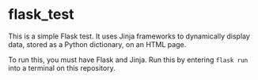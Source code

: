 # flask_test

This is a simple Flask test. It uses Jinja frameworks to dynamically display data, stored as a Python dictionary, on an HTML page.

To run this, you must have Flask and Jinja. Run this by entering `flask run` into a terminal on this repository.
